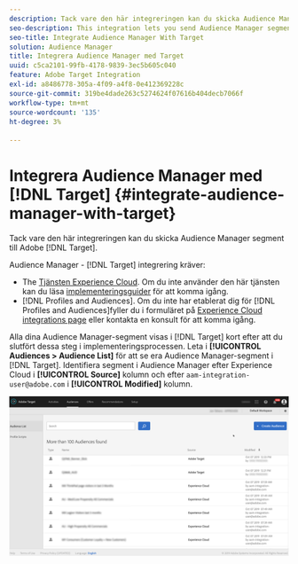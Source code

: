 ```yaml
---
description: Tack vare den här integreringen kan du skicka Audience Manager-segment till Target.
seo-description: This integration lets you send Audience Manager segments to Target.
seo-title: Integrate Audience Manager With Target
solution: Audience Manager
title: Integrera Audience Manager med Target
uuid: c5ca2101-99fb-4178-9839-3ec5b605c040
feature: Adobe Target Integration
exl-id: a8486778-305a-4f09-a4f8-0e412369228c
source-git-commit: 319be4dade263c5274624f07616b404decb7066f
workflow-type: tm+mt
source-wordcount: '135'
ht-degree: 3%

---
```


# Integrera Audience Manager med [!DNL Target] {#integrate-audience-manager-with-target}

Tack vare den här integreringen kan du skicka Audience Manager segment till Adobe [!DNL Target].

Audience Manager - [!DNL Target] integrering kräver:

* The [Tjänsten Experience Cloud](https://experienceleague.adobe.com/docs/id-service/using/home.html). Om du inte använder den här tjänsten kan du läsa [implementeringsguider](https://experienceleague.adobe.com/docs/id-service/using/implementation/implementation-guides.html) för att komma igång.
* [!DNL Profiles and Audiences]. Om du inte har etablerat dig för [!DNL Profiles and Audiences]fyller du i formuläret på [Experience Cloud integrations page](https://adobe.allegiancetech.com/cgi-bin/qwebcorporate.dll?idx=X8SVES) eller kontakta en konsult för att komma igång.

Alla dina Audience Manager-segment visas i [!DNL Target] kort efter att du slutfört dessa steg i implementeringsprocessen. Leta i **[!UICONTROL Audiences > Audience List]** för att se era Audience Manager-segment i [!DNL Target]. Identifiera segment i Audience Manager efter Experience Cloud i **[!UICONTROL Source]** kolumn och efter `aam-integration-user@adobe.com` i **[!UICONTROL Modified]** kolumn.

![](../assets/target.png)
